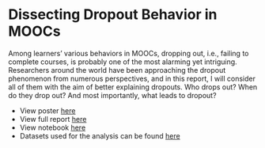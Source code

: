 # Dissecting Dropout Behavior in MOOCs
Among learners’ various behaviors in MOOCs, dropping out, i.e., failing to complete courses, is probably one of the most alarming yet intriguing. Researchers around the world have been approaching the dropout phenomenon from numerous perspectives, and in this report, I will consider all of them with the aim of better explaining dropouts. Who drops out? When do they drop out? And most importantly, what leads to dropout?

- View poster [here](https://prezi.com/view/5oCrrDB0rfU0QujTPtY0/)
- View full report [here](https://github.com/andy-techen/mooc-dropouts/blob/main/SI_671_Project_Report)
- View notebook [here](https://github.com/andy-techen/mooc-dropouts/blob/main/techen_analysis.ipynb)
- Datasets used for the analysis can be found [here](http://moocdata.cn/data/user-activity)
